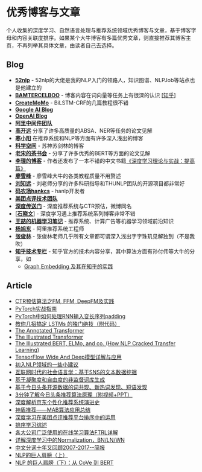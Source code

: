 # 优秀博客与文章
个人收集的深度学习、自然语言处理与推荐系统领域优秀博客与文章，基于博客字母和内容关联度排序。如果某个大牛博客有多篇优秀文章，则直接推荐其博客主页，不再列举其具体文章，由读者自己去选择。

## Blog
- [**52nlp**](http://www.52nlp.cn) - 52nlp的大佬是我的NLP入门的领路人，知识图谱、NLPJob等站点也是他建立的
- [**BAMTERCELBOO**](https://bamtercelboo.github.io) - 博客内容在词向量等任务上有很深的认识 [[知乎]](https://www.zhihu.com/people/bamtercelboo/posts)
- [**CreateMoMo**](https://createmomo.github.io) - BiLSTM-CRF的几篇教程很不错
- [**Google AI Blog**](https://ai.googleblog.com/)
- [**OpenAI Blog**](https://openai.com/blog/)
- [**阿里中间件团队**](https://blog.51cto.com/aliapp)
- [**高开远**](https://blog.csdn.net/Kaiyuan_sjtu/article/details/89788314) 分享了许多高质量的ABSA、NER等任务的论文见解
- [**寒小阳**](https://blog.csdn.net/han_xiaoyang/article/list/1) 在推荐系统和NLP等方面有许多深入浅出的博客
- [**科学空间**](https://spaces.ac.cn) - 苏神苏剑林的博客
- [**老宋的茶书会**](https://www.zhihu.com/people/songyingxin/posts) - 分享了许多优秀的BERT等方面的论文见解
- [**李理的博客**](http://fancyerii.github.io) - 作者还发布了一本不错的中文书籍[《深度学习理论与实战：提高篇》](http://fancyerii.github.io/2019/03/14/dl-book/)
- [**廖雪峰**](https://www.liaoxuefeng.com/wiki/1177760294764384) - 廖雪峰大牛的各类教程质量不用赘述
- [**刘知远**](https://www.zhihu.com/people/zibuyu9/posts) - 刘老师分享的许多科研指导和THUNLP团队的开源项目都非常好
- [**码农场hankcs**](http://www.hankcs.com) - hanlp开发者
- [**美团点评技术团队**](https://tech.meituan.com/)
- [**深度传送门**](https://www.zhihu.com/people/yixiaonongfu/posts) - 深度推荐系统与CTR预估，微博同名
- [[**石晓文**]](https://www.jianshu.com/nb/21403842) - 深度学习遇上推荐系统系列博客非常不错
- [**王喆的机器学习笔记**](https://zhuanlan.zhihu.com/wangzhenotes) - 推荐系统、计算广告等机器学习领域前沿知识
- [**杨旭东**](https://www.zhihu.com/people/yang-xu-dong-6/posts) - 阿里推荐系统工程师
- [**张俊林**](https://www.zhihu.com/people/zhang-jun-lin-76/activities) - 张俊林老师几乎所有文章都可谓深入浅出字字珠玑见解独到（不是我吹）
- [**知乎技术专栏**](https://zhuanlan.zhihu.com/hackers) - 知乎官方的技术内容分享，其中算法方面有孙付伟等大牛的分享，如
  - [Graph Embedding 及其在知乎的实践](https://zhuanlan.zhihu.com/p/82962081)

## Article
- [CTR预估算法之FM, FFM, DeepFM及实践](https://blog.csdn.net/john_xyz/article/details/78933253)
- [PyTorch实战指南](https://zhuanlan.zhihu.com/p/29024978)
- [PyTorch中如何处理RNN输入变长序列padding](https://zhuanlan.zhihu.com/p/34418001)
- [教你几招搞定 LSTMs 的独门绝技（附代码）](https://zhuanlan.zhihu.com/p/40391002)
- [The Annotated Transformer](http://nlp.seas.harvard.edu/2018/04/03/attention.html)
- [The Illustrated Transformer](https://jalammar.github.io/illustrated-transformer/)
- [The Illustrated BERT, ELMo, and co. (How NLP Cracked Transfer Learning)](http://jalammar.github.io/illustrated-bert/?utm_source=mybridge&utm_medium=blog&utm_campaign=read_more)
- [TensorFlow Wide And Deep模型详解与应用](https://blog.csdn.net/heyc861221/article/details/80131369)
- [初入NLP领域的一些小建议](https://zhuanlan.zhihu.com/p/59184256)
- [互联网时代的社会语言学：基于SNS的文本数据挖掘](http://www.matrix67.com/blog/archives/5044)
- [基于凝聚度和自由度的非监督词库生成](http://zhanghonglun.cn/blog/project/基于凝聚度和自由度的非监督词库生成/)
- [基于今日头条开源数据的词共现、新热词发现、短语发现](https://blog.csdn.net/sinat_26917383/article/details/80454736)
- [3分钟了解今日头条推荐算法原理（附视频+PPT）](http://www.sohu.com/a/217314007_297710)
- [深度解析京东个性化推荐系统演进史](https://blog.csdn.net/qq_40027052/article/details/78733365)
- [神盾推荐——MAB算法应用总结](https://mp.weixin.qq.com/s/Xyqwrf2RudGtbMtwoqCTYA)
- [深度学习在美团点评推荐平台排序中的运用](https://mp.weixin.qq.com/s/847h4ITQMtUlZcurJ9Vlvg?scene=25##)
- [排序学习综述](https://mp.weixin.qq.com/s/gP57ROWN27on1wHj3rp-Iw)
- [各大公司广泛使用的在线学习算法FTRL详解](http://www.cnblogs.com/EE-NovRain/p/3810737.html)
- [详解深度学习中的Normalization，BN/LN/WN](https://zhuanlan.zhihu.com/p/33173246)
- [中文分词十年又回顾2007-2017--简报](https://zhuanlan.zhihu.com/p/56107108)
- [NLP的巨人肩膀（上）](https://mp.weixin.qq.com/s?__biz=MzIwMTc4ODE0Mw==&mid=2247493520&idx=1&sn=2b04c009ef75291ef3d19e8fe673aa36&chksm=96ea3810a19db10621e7a661974c796e8adeffc31625a769f8db1d87ba803cd58a30d40ad7ce&scene=21#wechat_redirect)
- [NLP 的巨人肩膀（下）：从 CoVe 到 BERT](https://mp.weixin.qq.com/s?__biz=MzIwMTc4ODE0Mw==&mid=2247493731&idx=1&sn=51206e4ca3983548436d889590ab5347&chksm=96ea37e3a19dbef5b6db3143eb9df822915126d3d8f61fe73ddb9f8fa329d568ec79a662acb1&token=20831088&lang=zh_CN#rd)
